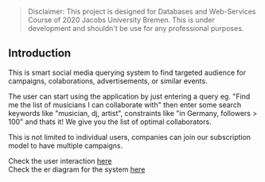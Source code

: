 
> Disclaimer: This project is designed for Databases and Web-Services Course of 2020 Jacobs University Bremen. This is under development and shouldn't be use for any professional purposes. 

Introduction
------------
This is smart social media querying system to find targeted audience for campaigns, colaborations, advertisements, or similar events. 

The user can start using the application by just entering a query eg. "Find me the list of musicians I can collaborate with" then enter some search keywords like "musician, dj, artist", constraints like "in Germany, followers > 100" and thats it! We give you the list of optimal collaborators. 

This is not limited to individual users, companies can join our subscription model to have multiple campaigns. 

Check the user interaction [here](./docs/user_interaction.md)  
Check the er diagram for the system [here](./docs/er.md)